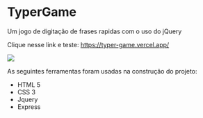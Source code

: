 # TyperGame
Um jogo de digitação de frases rapidas com o uso do jQuery

Clique nesse link e teste: https://typer-game.vercel.app/

<img src='https://portifolio-brunom764.vercel.app/static/media/typerGame.ccc036da2d94de704e99.png' heigth:10rem width:50rem/>


As seguintes ferramentas foram usadas na construção do projeto:

- HTML 5
- CSS 3
- Jquery
- Express 
